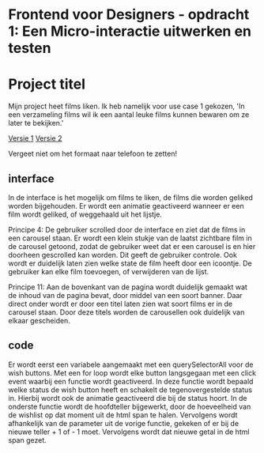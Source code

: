 # Frontend voor Designers - opdracht 1: Een Micro-interactie uitwerken en testen

# Project titel
Mijn project heet films liken. Ik heb namelijk voor use case 1 gekozen, 'In een verzameling films wil ik een aantal leuke films kunnen bewaren om ze later te bekijken.' 

[Versie 1](https://aronpelgrim.github.io/frontend-voor-designers-2021/opdracht1/V1/index.html)
[Versie 2](https://aronpelgrim.github.io/frontend-voor-designers-2021/opdracht1/V2/index.html)

Vergeet niet om het formaat naar telefoon te zetten!

## interface
In de interface is het mogelijk om films te liken, de films die worden geliked worden bijgehouden. Er wordt een animatie geactiveerd wanneer er een film wordt geliked, of weggehaald uit het lijstje. 

Principe 4: De gebruiker scrolled door de interface en ziet dat de films in een carousel staan. Er wordt een klein stukje van de laatst zichtbare film in de carousel getoond, zodat de gebruiker weet dat er een carousel is en hier doorheen gescrolled kan worden. Dit geeft de gebruiker controle. Ook wordt er duidelijk laten zien welke state de film heeft door een icoontje. De gebruiker kan elke film toevoegen, of verwijderen van de lijst. 

Principe 11: Aan de bovenkant van de pagina wordt duidelijk gemaakt wat de inhoud van de pagina bevat, door middel van een soort banner. Daar direct onder wordt er door een titel laten zien wat soort films er in de carousel staan. Door deze titels worden de carousellen ook duidelijk van elkaar gescheiden.

## code
Er wordt eerst een variabele aangemaakt met een querySelectorAll voor de wish buttons. Met een for loop wordt elke button langsgegaan met een click event waarbij een functie wordt geactiveerd. In deze functie wordt bepaald welke status de wish button heeft en schakelt de tegenovergestelde status in. Hierbij wordt ook de animatie geactiveerd die bij de status hoort. In de onderste functie wordt de hoofdteller bijgewerkt, door de hoeveelheid van de wishlist op dat moment uit de html span te halen. Vervolgens wordt afhankelijk van de parameter uit de vorige functie, gekeken of er bij de nieuwe teller + 1 of - 1 moet. Vervolgens wordt dat nieuwe getal in de html span gezet.
